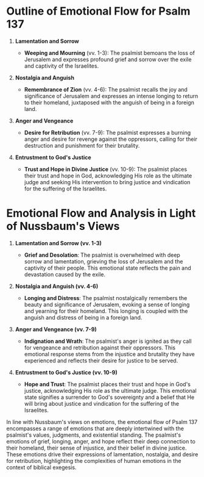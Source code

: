 # Outline of Emotional Flow for Psalm 137

1. **Lamentation and Sorrow**
    - **Weeping and Mourning** (vv. 1-3): The psalmist bemoans the loss of Jerusalem and expresses profound grief and sorrow over the exile and captivity of the Israelites.

2. **Nostalgia and Anguish**
    - **Remembrance of Zion** (vv. 4-6): The psalmist recalls the joy and significance of Jerusalem and expresses an intense longing to return to their homeland, juxtaposed with the anguish of being in a foreign land.

3. **Anger and Vengeance**
    - **Desire for Retribution** (vv. 7-9): The psalmist expresses a burning anger and desire for revenge against the oppressors, calling for their destruction and punishment for their brutality.

4. **Entrustment to God's Justice**
    - **Trust and Hope in Divine Justice** (vv. 10-9): The psalmist places their trust and hope in God, acknowledging His role as the ultimate judge and seeking His intervention to bring justice and vindication for the suffering of the Israelites.

# Emotional Flow and Analysis in Light of Nussbaum's Views

1. **Lamentation and Sorrow (vv. 1-3)**
    - **Grief and Desolation**: The psalmist is overwhelmed with deep sorrow and lamentation, grieving the loss of Jerusalem and the captivity of their people. This emotional state reflects the pain and devastation caused by the exile.

2. **Nostalgia and Anguish (vv. 4-6)**
    - **Longing and Distress**: The psalmist nostalgically remembers the beauty and significance of Jerusalem, evoking a sense of longing and yearning for their homeland. This longing is coupled with the anguish and distress of being in a foreign land.

3. **Anger and Vengeance (vv. 7-9)**
    - **Indignation and Wrath**: The psalmist's anger is ignited as they call for vengeance and retribution against their oppressors. This emotional response stems from the injustice and brutality they have experienced and reflects their desire for justice to be served.

4. **Entrustment to God's Justice (vv. 10-9)**
    - **Hope and Trust**: The psalmist places their trust and hope in God's justice, acknowledging His role as the ultimate judge. This emotional state signifies a surrender to God's sovereignty and a belief that He will bring about justice and vindication for the suffering of the Israelites.

In line with Nussbaum's views on emotions, the emotional flow of Psalm 137 encompasses a range of emotions that are deeply intertwined with the psalmist's values, judgments, and existential standing. The psalmist's emotions of grief, longing, anger, and hope reflect their deep connection to their homeland, their sense of injustice, and their belief in divine justice. These emotions drive their expressions of lamentation, nostalgia, and desire for retribution, highlighting the complexities of human emotions in the context of biblical exegesis.
